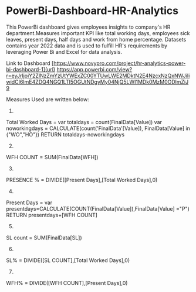 # PowerBi-Dashboard-HR-Analytics
This PowerBi dashboard gives employees insights to company's HR department.Measures important KPI like total working days, employees sick leaves, present days,
half days and work from home percentage. Datasets contains year 2022 data and is used to fulfill HR's requirements by leveraging Power Bi and Excel for data analysis.

Link to Dashboard
[https://www.novypro.com/project/hr-analytics-power-bi-dashboard-1](url)
[https://app.powerbi.com/view?r=eyJrIjoiY2ZlNzZmYzUtYWExZC00YTUwLWE2MDktN2E4NzcxNzQxNWJiIiwidCI6ImE4ZDQ4NGQ1LTI5OGUtNDgyMy04NjQ5LWI1MDk0MzM0ODlmZiJ9
](url)


Measures Used are written below:

1.
Total Worked Days = 
 var totaldays = count(FinalData[Value])
 var noworkingdays = CALCULATE(count('FinalData'[Value]), FinalData[Value] in {"WO","HO"})
 RETURN
 totaldays-noworkingdays

2.
WFH COUNT = SUM(FinalData[WFH])

3.
PRESENCE % = DIVIDE([Present Days],[Total Worked Days],0)

4.
Present Days = 
var presentdays=CALCULATE(COUNT(FinalData[Value]),FinalData[Value] ="P")
RETURN 
presentdays+[WFH COUNT]

5.
SL count = SUM(FinalData[SL])

6.
SL% = DIVIDE([SL COUNT],[Total Worked Days],0)

7.
WFH% = DIVIDE([WFH COUNT],[Present Days],0)

